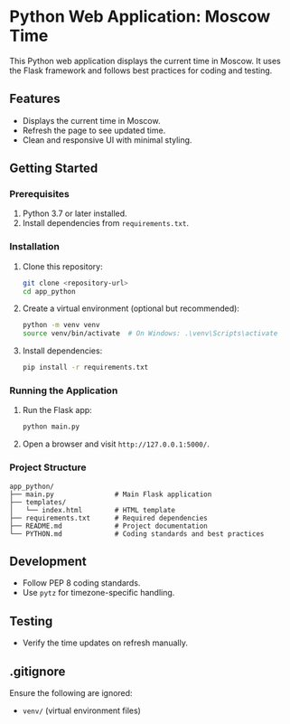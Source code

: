 # Python Web Application: Moscow Time

This Python web application displays the current time in Moscow. It uses the Flask framework and follows best practices for coding and testing.

## Features
- Displays the current time in Moscow.
- Refresh the page to see updated time.
- Clean and responsive UI with minimal styling.

## Getting Started

### Prerequisites
1. Python 3.7 or later installed.
2. Install dependencies from `requirements.txt`.

### Installation
1. Clone this repository:
   ```bash
   git clone <repository-url>
   cd app_python
   ```
2. Create a virtual environment (optional but recommended):
   ```bash
   python -m venv venv
   source venv/bin/activate  # On Windows: .\venv\Scripts\activate
   ```
3. Install dependencies:
   ```bash
   pip install -r requirements.txt
   ```

### Running the Application
1. Run the Flask app:
   ```bash
   python main.py
   ```
2. Open a browser and visit `http://127.0.0.1:5000/`.

### Project Structure
```
app_python/
├── main.py               # Main Flask application
├── templates/
│   └── index.html        # HTML template
├── requirements.txt      # Required dependencies
├── README.md             # Project documentation
└── PYTHON.md             # Coding standards and best practices
```

## Development
- Follow PEP 8 coding standards.
- Use `pytz` for timezone-specific handling.

## Testing
- Verify the time updates on refresh manually.

## .gitignore
Ensure the following are ignored:
- `venv/` (virtual environment files)
